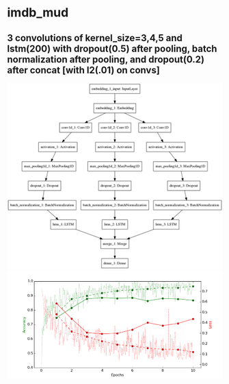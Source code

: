 # imdb_mud

## 3 convolutions of kernel_size=3,4,5 and lstm(200) with dropout(0.5) after pooling, batch normalization after pooling, and dropout(0.2) after concat [with l2(.01) on convs]

![diagram](https://github.com/ayenter/imdb_mud/blob/master/model_13/m13_diagram.png)
![graph](https://github.com/ayenter/imdb_mud/blob/master/model_13/m13_r1_e10_graph.png)